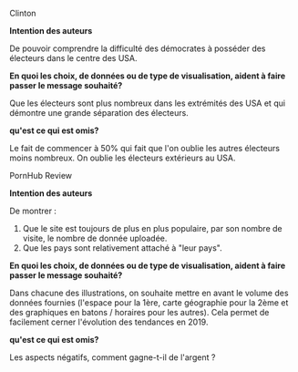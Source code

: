 Clinton

**Intention des auteurs**

De pouvoir comprendre la difficulté des démocrates à posséder des électeurs dans le centre des USA.

 **En quoi les choix, de données ou de type de visualisation, aident à faire passer le message souhaité?** 

Que les électeurs sont plus nombreux dans les extrémités des USA et qui démontre une grande séparation des électeurs.

 **qu'est ce qui est omis?** 

Le fait de commencer à 50% qui fait que l'on oublie les autres électeurs moins nombreux. On oublie les électeurs extérieurs au USA.

PornHub Review

**Intention des auteurs**

De montrer :

1. Que le site est toujours de plus en plus populaire, par son nombre de visite, le nombre de donnée uploadée. 
2. Que les pays sont relativement attaché à "leur pays".

 **En quoi les choix, de données ou de type de visualisation, aident à faire passer le message souhaité?** 

Dans chacune des illustrations, on souhaite mettre en avant le volume des données fournies (l'espace pour la 1ère, carte géographie pour la 2ème et des graphiques en batons / horaires pour les autres). Cela permet de facilement cerner l'évolution des tendances en 2019.

 **qu'est ce qui est omis?** 

Les aspects négatifs, comment gagne-t-il de l'argent ? 